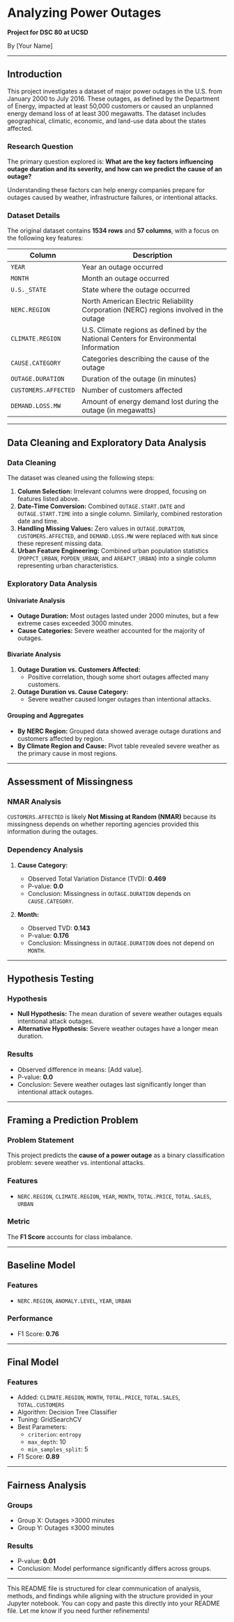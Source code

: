 # Analyzing Power Outages
**Project for DSC 80 at UCSD**

By [Your Name]

---

## Introduction
This project investigates a dataset of major power outages in the U.S. from January 2000 to July 2016. These outages, as defined by the Department of Energy, impacted at least 50,000 customers or caused an unplanned energy demand loss of at least 300 megawatts. The dataset includes geographical, climatic, economic, and land-use data about the states affected.

### Research Question
The primary question explored is:
**What are the key factors influencing outage duration and its severity, and how can we predict the cause of an outage?**

Understanding these factors can help energy companies prepare for outages caused by weather, infrastructure failures, or intentional attacks.

### Dataset Details
The original dataset contains **1534 rows** and **57 columns**, with a focus on the following key features:

| **Column**             | **Description**                                                                                      |
|------------------------|----------------------------------------------------------------------------------------------------|
| `YEAR`                | Year an outage occurred                                                                           |
| `MONTH`               | Month an outage occurred                                                                          |
| `U.S._STATE`          | State where the outage occurred                                                                   |
| `NERC.REGION`         | North American Electric Reliability Corporation (NERC) regions involved in the outage            |
| `CLIMATE.REGION`      | U.S. Climate regions as defined by the National Centers for Environmental Information              |
| `CAUSE.CATEGORY`      | Categories describing the cause of the outage                                                     |
| `OUTAGE.DURATION`     | Duration of the outage (in minutes)                                                               |
| `CUSTOMERS.AFFECTED`  | Number of customers affected                                                                      |
| `DEMAND.LOSS.MW`      | Amount of energy demand lost during the outage (in megawatts)                                     |

---

## Data Cleaning and Exploratory Data Analysis

### Data Cleaning
The dataset was cleaned using the following steps:
1. **Column Selection:** Irrelevant columns were dropped, focusing on features listed above.
2. **Date-Time Conversion:** Combined `OUTAGE.START.DATE` and `OUTAGE.START.TIME` into a single column. Similarly, combined restoration date and time.
3. **Handling Missing Values:** Zero values in `OUTAGE.DURATION`, `CUSTOMERS.AFFECTED`, and `DEMAND.LOSS.MW` were replaced with `NaN` since these represent missing data.
4. **Urban Feature Engineering:** Combined urban population statistics (`POPPCT_URBAN`, `POPDEN_URBAN`, and `AREAPCT_URBAN`) into a single column representing urban characteristics.

### Exploratory Data Analysis

#### Univariate Analysis
- **Outage Duration:** Most outages lasted under 2000 minutes, but a few extreme cases exceeded 3000 minutes.
- **Cause Categories:** Severe weather accounted for the majority of outages.

#### Bivariate Analysis
1. **Outage Duration vs. Customers Affected:** 
   - Positive correlation, though some short outages affected many customers.
2. **Outage Duration vs. Cause Category:** 
   - Severe weather caused longer outages than intentional attacks.

#### Grouping and Aggregates
- **By NERC Region:** Grouped data showed average outage durations and customers affected by region.
- **By Climate Region and Cause:** Pivot table revealed severe weather as the primary cause in most regions.

---

## Assessment of Missingness

### NMAR Analysis
`CUSTOMERS.AFFECTED` is likely **Not Missing at Random (NMAR)** because its missingness depends on whether reporting agencies provided this information during the outages.

### Dependency Analysis
1. **Cause Category:**
   - Observed Total Variation Distance (TVD): **0.469**
   - P-value: **0.0**
   - Conclusion: Missingness in `OUTAGE.DURATION` depends on `CAUSE.CATEGORY`.

2. **Month:**
   - Observed TVD: **0.143**
   - P-value: **0.176**
   - Conclusion: Missingness in `OUTAGE.DURATION` does not depend on `MONTH`.

---

## Hypothesis Testing
### Hypothesis
- **Null Hypothesis:** The mean duration of severe weather outages equals intentional attack outages.
- **Alternative Hypothesis:** Severe weather outages have a longer mean duration.

### Results
- Observed difference in means: [Add value].
- P-value: **0.0**
- Conclusion: Severe weather outages last significantly longer than intentional attack outages.

---

## Framing a Prediction Problem

### Problem Statement
This project predicts the **cause of a power outage** as a binary classification problem: severe weather vs. intentional attacks.

### Features
- `NERC.REGION`, `CLIMATE.REGION`, `YEAR`, `MONTH`, `TOTAL.PRICE`, `TOTAL.SALES`, `URBAN`

### Metric
The **F1 Score** accounts for class imbalance.

---

## Baseline Model
### Features
- `NERC.REGION`, `ANOMALY.LEVEL`, `YEAR`, `URBAN`
### Performance
- F1 Score: **0.76**

---

## Final Model
### Features
- Added: `CLIMATE.REGION`, `MONTH`, `TOTAL.PRICE`, `TOTAL.SALES`, `TOTAL.CUSTOMERS`
- Algorithm: Decision Tree Classifier
- Tuning: GridSearchCV
- Best Parameters:
  - `criterion`: `entropy`
  - `max_depth`: 10
  - `min_samples_split`: 5
- F1 Score: **0.89**

---

## Fairness Analysis
### Groups
- Group X: Outages >3000 minutes
- Group Y: Outages ≤3000 minutes

### Results
- P-value: **0.01**
- Conclusion: Model performance significantly differs across groups.

---

This README file is structured for clear communication of analysis, methods, and findings while aligning with the structure provided in your Jupyter notebook. You can copy and paste this directly into your README file. Let me know if you need further refinements!


